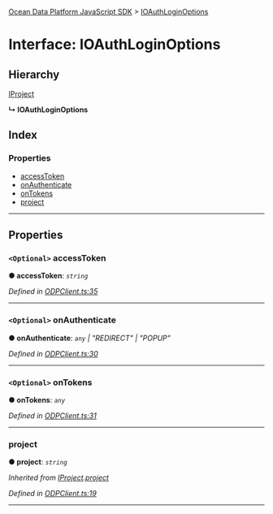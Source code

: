 [Ocean Data Platform JavaScript SDK](../README.md) > [IOAuthLoginOptions](../interfaces/ioauthloginoptions.md)

# Interface: IOAuthLoginOptions

## Hierarchy

 [IProject](iproject.md)

**↳ IOAuthLoginOptions**

## Index

### Properties

* [accessToken](ioauthloginoptions.md#accesstoken)
* [onAuthenticate](ioauthloginoptions.md#onauthenticate)
* [onTokens](ioauthloginoptions.md#ontokens)
* [project](ioauthloginoptions.md#project)

---

## Properties

<a id="accesstoken"></a>

### `<Optional>` accessToken

**● accessToken**: *`string`*

*Defined in [ODPClient.ts:35](https://github.com/C4IROcean/ODP-sdk-js/blob/cee227f/source/ODPClient.ts#L35)*

___
<a id="onauthenticate"></a>

### `<Optional>` onAuthenticate

**● onAuthenticate**: *`any` \| "REDIRECT" \| "POPUP"*

*Defined in [ODPClient.ts:30](https://github.com/C4IROcean/ODP-sdk-js/blob/cee227f/source/ODPClient.ts#L30)*

___
<a id="ontokens"></a>

### `<Optional>` onTokens

**● onTokens**: *`any`*

*Defined in [ODPClient.ts:31](https://github.com/C4IROcean/ODP-sdk-js/blob/cee227f/source/ODPClient.ts#L31)*

___
<a id="project"></a>

###  project

**● project**: *`string`*

*Inherited from [IProject](iproject.md).[project](iproject.md#project)*

*Defined in [ODPClient.ts:19](https://github.com/C4IROcean/ODP-sdk-js/blob/cee227f/source/ODPClient.ts#L19)*

___

